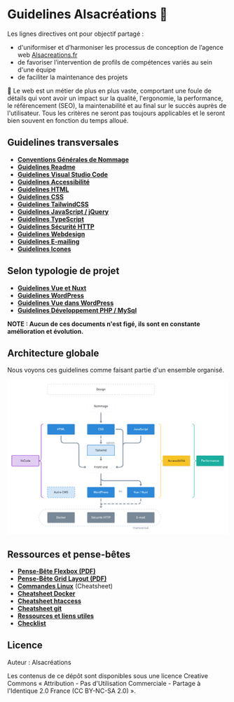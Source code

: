 # Guidelines Alsacréations 🥝

Les lignes directives ont pour objectif partagé :

- d'uniformiser et d’harmoniser les processus de conception de l’agence web [Alsacreations.fr](https://www.alsacreations.fr/)
- de favoriser l’intervention de profils de compétences variés au sein d'une équipe
- de faciliter la maintenance des projets

💬 Le web est un métier de plus en plus vaste, comportant une foule de détails qui vont avoir un impact sur la qualité, l'ergonomie, la performance, le référencement (SEO), la maintenabilité et au final sur le succès auprès de l'utilisateur. Tous les critères ne seront pas toujours applicables et le seront bien souvent en fonction du temps alloué.

## Guidelines transversales

- [**Conventions Générales de Nommage**](Conventions-generales-nommage.md)
- [**Guidelines Readme**](Guidelines-Readme.md)
- [**Guidelines Visual Studio Code**](Guidelines-VScode.md)
- [**Guidelines Accessibilité**](Guidelines-Accessibilite.md)
- [**Guidelines HTML**](Guidelines-HTML.md)
- [**Guidelines CSS**](Guidelines-CSS.md)
- [**Guidelines TailwindCSS**](Guidelines-Tailwind.md)
- [**Guidelines JavaScript / jQuery**](Guidelines-JavaScript.md)
- [**Guidelines TypeScript**](Guidelines-TypeScript.md)
- [**Guidelines Sécurité HTTP**](Guidelines-Securite-HTTP.md)
- [**Guidelines Webdesign**](Guidelines-Webdesign.md)
- [**Guidelines E-mailing**](Guidelines-E-mailing.md)
- [**Guidelines Icones**](Guidelines-Icones.md)

## Selon typologie de projet

- [**Guidelines Vue et Nuxt**](Guidelines-Vue-Nuxt-Front-End.md)
- [**Guidelines WordPress**](Guidelines-WordPress.md)
- [**Guidelines Vue dans WordPress**](Guidelines-Vue-WordPress.md)
- [**Guidelines Développement PHP / MySql**](Guidelines-Developpement-PHP.md)

**NOTE : Aucun de ces documents n'est figé, ils sont en constante amélioration et évolution.**

## Architecture globale

Nous voyons ces guidelines comme faisant partie d'un ensemble organisé.

![Schéma global](images/schema-global.png)

## Ressources et pense-bêtes

- [**Pense-Bête Flexbox (PDF)**](https://github.com/alsacreations/guidelines/blob/master/flexbox-cheatsheet.pdf)
- [**Pense-Bête Grid Layout (PDF)**](https://github.com/alsacreations/guidelines/blob/master/grid-cheatsheet.pdf)
- [**Commandes Linux**](Commandes-Linux.md) (Cheatsheet)
- [**Cheatsheet Docker**](Cheatsheet-Docker.md)
- [**Cheatsheet htaccess**](Cheatsheet-htaccess.md)
- [**Cheatsheet git**](Cheatsheet-Git.md)
- [**Ressources et liens utiles**](Ressources-liens.md)
- [**Checklist**](Checklist.md)

## Licence

Auteur : Alsacréations

Les contenus de ce dépôt sont disponibles sous une licence Creative Commons « Attribution - Pas d'Utilisation Commerciale - Partage à l'Identique 2.0 France (CC BY-NC-SA 2.0) ».

